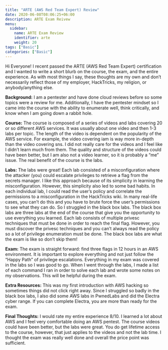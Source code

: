 ```yaml
---
title: "ARTE (AWS Red Team Expert) Review"
date: 2020-06-08T08:06:25+06:00
description: ARTE Exam Reivew
menu:
  sidebar:
    name: ARTE Exam Review
    identifier: arte
    weight: 20
tags: ["Basic"]
categories: ["Basic"]
---
```


Hi Everyone! 
I recent passed the ARTE (AWS Red Team Expert) certification and I wanted to write a short blurb on the course, the exam, and the entire experience. As with most things I say, these thoughts are my own and don’t necessarily reflect those of my employer, HackTricks, my religion, or anybody/anything else. 

**Background:** I am a pentester and have done cloud reviews before so some topics were a review for me. Additionally, I have the pentester mindset so I came into the course with the ability to enumerate well, think critically, and know when I am going down a rabbit hole. 

**Course:** The course is composed of a series of videos and labs covering 20 or so different AWS services. It was usually about one video and then 1-3 labs per topic. The length of the video is dependent on the popularity of the AWS service. For example, the video covering iam is way more in-depth than the video covering sns. I did not really care for the videos and I feel like I didn’t learn much from them. The quality and structure of the videos could have been better, but I am also not a video learner, so it is probably a “me” issue. The real benefit of the course is the labs. 

**Labs:** The labs were great! Each lab consisted of a misconfiguration where the attacker (you) could escalate privileges to retrieve a flag from the secrets manager. I like this approach because of its simplicity in learning the misconfiguration. However, this simplicity also led to some bad habits. In each individual lab, I could read the user’s policy and correlate the permissions to a misconfiguration in the HackTricks wiki. In many real-life cases, you can’t do this and you have to brute force the user’s permissions to see what they can do. So I struggled in the black box labs. The black box labs are three labs at the end of the course that give you the opportunity to use everything you learned. Each lab consists of multiple privesc techniques that must be done in order to reach the final flag. However, you must discover the privesc techniques and you can’t always read the policy so a lot of privilege enumeration must be done. The black box labs are what the exam is like so don’t skip them! 

**Exam:** The exam is straight forward: find three flags in 12 hours in an AWS environment. It is important to explore everything and not just follow the “Happy Path” of privilege escalations. Everything in my exam was covered in the labs so I was good to go. When I went through the labs, I made a list of each command I ran in order to solve each lab and wrote some notes on my observations. This will be helpful during the exam. 

**Extra Resources:** This was my first introduction with AWS hacking so sometimes things did not click right away. Since I struggled so badly in the black box labs, I also did some AWS labs in PwnedLabs and did the Electra cyber range. If you can complete Electra, you are more than ready for the exam. 

**Final Thoughts:** I would rate my entire experience 8/10. I learned a lot about AWS and I feel very comfortable doing an AWS pentest. The course videos could have been better, but the labs were great. You do get lifetime access to the course, however, that just applies to the videos and not the lab time. I thought the exam was really well done and overall the price point was sufficient.  




